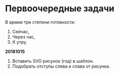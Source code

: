 # Первоочередные задачи

В армии три степени готовности: 

1. Сейчас,
2. Через час,
3. К утру.

**20181015**

1. Вставить SVG рисунок (год) в шаблон. 
1. Подобрать отступы  слева и спава от рисунка.
